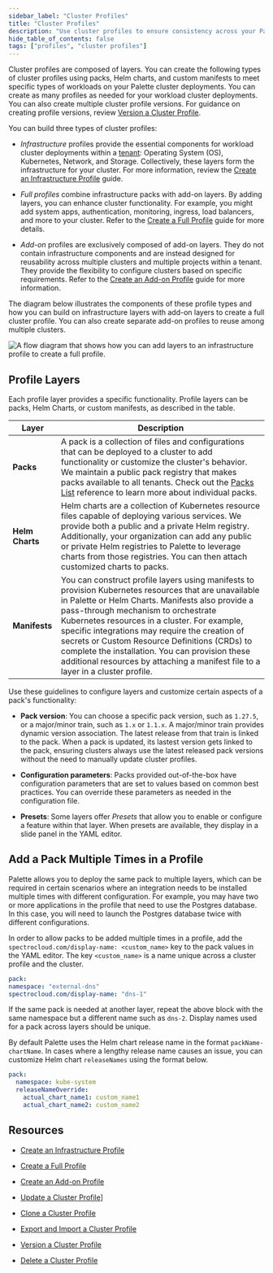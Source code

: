 ```yaml
---
sidebar_label: "Cluster Profiles"
title: "Cluster Profiles"
description: "Use cluster profiles to ensure consistency across your Palette workload cluster deployments."
hide_table_of_contents: false
tags: ["profiles", "cluster profiles"]
---
```


Cluster profiles are composed of layers. You can create the following types of cluster profiles using packs, Helm charts, and custom manifests to meet specific types of workloads on your Palette cluster deployments. You can create as many profiles as needed for your workload cluster deployments. You can also create multiple cluster profile versions. For guidance on creating profile versions, review [Version a Cluster Profile](version-cluster-profile.md). 

You can build three types of cluster profiles:

  - *Infrastructure* profiles provide the essential components for workload cluster deployments within a [tenant](../../glossary-all.md#tenant): Operating System (OS), Kubernetes, Network, and Storage. Collectively, these layers form the infrastructure for your cluster. For more information, review the [Create an Infrastructure Profile](./create-infrastructure-profile.md) guide.
 
  - *Full profiles* combine infrastructure packs with add-on layers. By adding layers, you can enhance cluster functionality. For example, you might add system apps, authentication, monitoring, ingress, load balancers, and more to your cluster. Refer to the [Create a Full Profile](create-full-profile.md) guide for more details.

  - *Add-on* profiles are exclusively composed of add-on layers. They do not contain infrastructure components and are instead designed for reusability across multiple clusters and multiple projects within a tenant. They provide the flexibility to configure clusters based on specific requirements. Refer to the [Create an Add-on Profile](create-addon-profile.md) guide for more information.

The diagram below illustrates the components of these profile types and how you can build on infrastructure layers with add-on layers to create a full cluster profile. You can also create separate add-on profiles to reuse among multiple clusters.

![A flow diagram that shows how you can add layers to an infrastructure profile to create a full profile.](/profiles_cluster-profiles_cluster-profiles.png)


## Profile Layers

Each profile layer provides a specific functionality. Profile layers can be packs, Helm Charts, or custom manifests, as described in the table.

| **Layer** | **Description** |
|-----------|---------------------------|
| **Packs** | A pack is a collection of files and configurations that can be deployed to a cluster to add functionality or customize the cluster's behavior. We maintain a public pack registry that makes packs available to all tenants. Check out the [Packs List](../../integrations/integrations.mdx) reference to learn more about individual packs. |
| **Helm Charts** | Helm charts are a collection of Kubernetes resource files capable of deploying various services. We provide both a public and a private Helm registry. Additionally, your organization can add any public or private Helm registries to Palette to leverage charts from those registries. You can then attach customized charts to packs. |
| **Manifests** | You can construct profile layers using manifests to provision Kubernetes resources that are unavailable in Palette or Helm Charts. Manifests also provide a pass-through mechanism to orchestrate Kubernetes resources in a cluster. For example, specific integrations may require the creation of secrets or Custom Resource Definitions (CRDs) to complete the installation. You can provision these additional resources by attaching a manifest file to a layer in a cluster profile. |


Use these guidelines to configure layers and customize certain aspects of a pack's functionality:

- **Pack version**: You can choose a specific pack version, such as `1.27.5`, or a major/minor train, such as `1.x` or `1.1.x`. A major/minor train provides dynamic version association. The latest release from that train is linked to the pack. When a pack is updated, its lastest version gets linked to the pack, ensuring clusters always use the latest released pack versions without the need to manually update cluster profiles.

- **Configuration parameters**: Packs provided out-of-the-box have configuration parameters that are set to values based on common best practices. You can override these parameters as needed in the configuration file. 

- **Presets**: Some layers offer *Presets* that allow you to enable or configure a feature within that layer. When presets are available, they display in a slide panel in the YAML editor.


## Add a Pack Multiple Times in a Profile

Palette allows you to deploy the same pack to multiple layers, which can be required in certain scenarios where an integration needs to be installed multiple times with different configuration. For example, you may have two or more applications in the profile that need to use the Postgres database. In this case, you will need to launch the Postgres database twice with different configurations.

In order to allow packs to be added multiple times in a profile, add the `spectrocloud.com/display-name: <custom_name>` key to the pack values in the YAML editor. The key `<custom_name>` is a name unique across a cluster profile and the cluster.

```yaml hideClipboard
pack:
namespace: "external-dns"
spectrocloud.com/display-name: "dns-1"
```

If the same pack is needed at another layer, repeat the above block with the same namespace but a different name such as `dns-2`. Display names used for a pack across layers should be unique. 

By default Palette uses the Helm chart release name in the format `packName-chartName`. In cases where a lengthy release name causes an issue, you can customize Helm chart `releaseNames` using the format below.

```yaml hideClipboard
pack:
  namespace: kube-system
  releaseNameOverride:
    actual_chart_name1: custom_name1
    actual_chart_name2: custom_name2
```

## Resources

- [Create an Infrastructure Profile](./create-infrastructure-profile.md)

- [Create a Full Profile](create-full-profile.md)

- [Create an Add-on Profile](create-addon-profile.md)

- [Update a Cluster Profile](update-cluster-profile.md)]

- [Clone a Cluster Profile](clone-cluster-profile.md)

- [Export and Import a Cluster Profile](export-import-cluster-profile.md)

- [Version a Cluster Profile](version-cluster-profile.md)

- [Delete a Cluster Profile](delete-cluster-profile)
